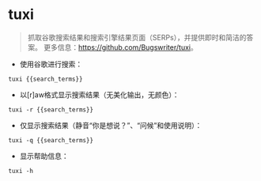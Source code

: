 # tuxi

> 抓取谷歌搜索结果和搜索引擎结果页面（SERPs），并提供即时和简洁的答案。
> 更多信息：<https://github.com/Bugswriter/tuxi>。

- 使用谷歌进行搜索：

`tuxi {{search_terms}}`

- 以[r]aw格式显示搜索结果（无美化输出，无颜色）：

`tuxi -r {{search_terms}}`

- 仅显示搜索结果（静音“你是想说？”、“问候”和使用说明）：

`tuxi -q {{search_terms}}`

- 显示帮助信息：

`tuxi -h`